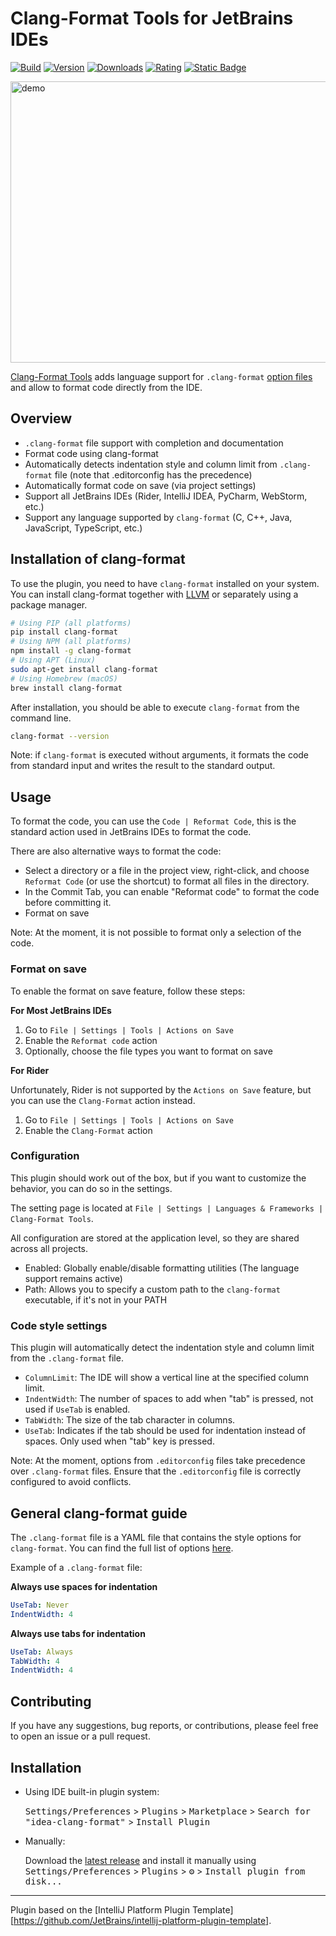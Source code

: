 # Clang-Format Tools for JetBrains IDEs

[![Build](https://github.com/aarcangeli/idea-clang-format/actions/workflows/build.yml/badge.svg?branch=main)](https://github.com/aarcangeli/idea-clang-format/actions/workflows/build.yml?query=branch%3Amain)
[![Version](https://img.shields.io/jetbrains/plugin/v/20785-clang-format-tools.svg)](https://plugins.jetbrains.com/plugin/20785-clang-format-tools)
[![Downloads](https://img.shields.io/jetbrains/plugin/d/20785-clang-format-tools.svg)](https://plugins.jetbrains.com/plugin/20785-clang-format-tools)
[![Rating](https://img.shields.io/jetbrains/plugin/r/rating/20785-clang-format-tools)](https://plugins.jetbrains.com/plugin/20785-clang-format-tools)
[![Static Badge](https://img.shields.io/badge/Get%20from%20Marketplace-blue)](https://plugins.jetbrains.com/plugin/20785-clang-format-tools)

<img width="710" height="450" src="https://plugins.jetbrains.com/files/20785/screenshot_0edd8132-28b5-47a4-a819-03ae2230f2bd" alt="demo">

<!-- Plugin description -->

[Clang-Format Tools](https://plugins.jetbrains.com/plugin/20785-clang-format-tools) adds language support for
`.clang-format` [option files](https://clang.llvm.org/docs/ClangFormatStyleOptions.html) and allow to format code directly from the IDE.

## Overview

- `.clang-format` file support with completion and documentation
- Format code using clang-format
- Automatically detects indentation style and column limit from `.clang-format` file (note that .editorconfig has the precedence)
- Automatically format code on save (via project settings)
- Support all JetBrains IDEs (Rider, IntelliJ IDEA, PyCharm, WebStorm, etc.)
- Support any language supported by `clang-format` (C, C++, Java, JavaScript, TypeScript, etc.)

## Installation of clang-format

To use the plugin, you need to have `clang-format` installed on your system.
You can install clang-format together with [LLVM](https://github.com/llvm/llvm-project/releases) or separately using a package manager.

```bash
# Using PIP (all platforms)
pip install clang-format
# Using NPM (all platforms)
npm install -g clang-format
# Using APT (Linux)
sudo apt-get install clang-format
# Using Homebrew (macOS)
brew install clang-format
```

After installation, you should be able to execute `clang-format` from the command line.

```bash
clang-format --version
```

Note: if `clang-format` is executed without arguments, it formats the code from standard input
and writes the result to the standard output.

## Usage

To format the code, you can use the `Code | Reformat Code`, this is the standard action used in JetBrains IDEs to format the code.

There are also alternative ways to format the code:

- Select a directory or a file in the project view, right-click, and choose `Reformat Code` (or use the shortcut) to format all files in the directory.
- In the Commit Tab, you can enable "Reformat code" to format the code before committing it.
- Format on save

Note: At the moment, it is not possible to format only a selection of the code.

### Format on save

To enable the format on save feature, follow these steps:

**For Most JetBrains IDEs**

1. Go to `File | Settings | Tools | Actions on Save`
2. Enable the `Reformat code` action
3. Optionally, choose the file types you want to format on save

**For Rider**

Unfortunately, Rider is not supported by the `Actions on Save` feature, but you can use the `Clang-Format` action instead.

1. Go to `File | Settings | Tools | Actions on Save`
2. Enable the `Clang-Format` action

### Configuration

This plugin should work out of the box, but if you want to customize the behavior, you can do so in the settings.

The setting page is located at `File | Settings | Languages & Frameworks | Clang-Format Tools`.

All configuration are stored at the application level, so they are shared across all projects.

- Enabled: Globally enable/disable formatting utilities (The language support remains active)
- Path: Allows you to specify a custom path to the `clang-format` executable, if it's not in your PATH

### Code style settings

This plugin will automatically detect the indentation style and column limit from the `.clang-format` file.

- `ColumnLimit`: The IDE will show a vertical line at the specified column limit.
- `IndentWidth`: The number of spaces to add when "tab" is pressed, not used if `UseTab` is enabled.
- `TabWidth`: The size of the tab character in columns.
- `UseTab`: Indicates if the tab should be used for indentation instead of spaces. Only used when "tab" key is pressed.

Note: At the moment, options from `.editorconfig` files take precedence over `.clang-format` files.
Ensure that the `.editorconfig` file is correctly configured to avoid conflicts.

## General clang-format guide

The `.clang-format` file is a YAML file that contains the style options for `clang-format`.
You can find the full list of options [here](https://clang.llvm.org/docs/ClangFormatStyleOptions.html).

Example of a `.clang-format` file:

**Always use spaces for indentation**

```yaml
UseTab: Never
IndentWidth: 4
```

**Always use tabs for indentation**

```yaml
UseTab: Always
TabWidth: 4
IndentWidth: 4
```

## Contributing

If you have any suggestions, bug reports, or contributions, please feel free to open an issue or a pull request.

<!-- Plugin description end -->

## Installation

- Using IDE built-in plugin system:

  <kbd>Settings/Preferences</kbd> > <kbd>Plugins</kbd> > <kbd>Marketplace</kbd> > <kbd>Search for "idea-clang-format"</kbd> >
  <kbd>Install Plugin</kbd>

- Manually:

  Download the [latest release](https://github.com/aarcangeli/idea-clang-format/releases/latest) and install it manually using
  <kbd>Settings/Preferences</kbd> > <kbd>Plugins</kbd> > <kbd>⚙️</kbd> > <kbd>Install plugin from disk...</kbd>

---
Plugin based on the [IntelliJ Platform Plugin Template][https://github.com/JetBrains/intellij-platform-plugin-template].
